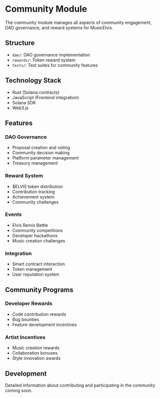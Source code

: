 # Community Module

The community module manages all aspects of community engagement, DAO governance, and reward systems for MusicElvis.

## Structure

- `dao/`: DAO governance implementation
- `rewards/`: Token reward system
- `tests/`: Test suites for community features

## Technology Stack

- Rust (Solana contracts)
- JavaScript (Frontend integration)
- Solana SDK
- Web3.js

## Features

### DAO Governance
- Proposal creation and voting
- Community decision making
- Platform parameter management
- Treasury management

### Reward System
- $ELVIS token distribution
- Contribution tracking
- Achievement system
- Community challenges

### Events
- Elvis Remix Battle
- Community competitions
- Developer hackathons
- Music creation challenges

### Integration
- Smart contract interaction
- Token management
- User reputation system

## Community Programs

### Developer Rewards
- Code contribution rewards
- Bug bounties
- Feature development incentives

### Artist Incentives
- Music creation rewards
- Collaboration bonuses
- Style innovation awards

## Development

Detailed information about contributing and participating in the community coming soon.